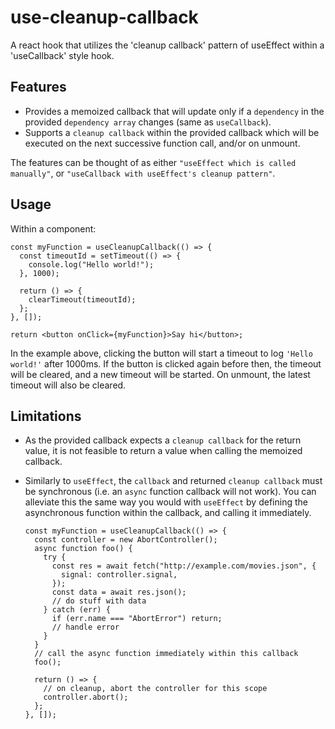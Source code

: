 # use-cleanup-callback

A react hook that utilizes the 'cleanup callback' pattern of useEffect within a 'useCallback' style hook.

## Features

- Provides a memoized callback that will update only if a `dependency` in the provided `dependency array` changes (same as `useCallback`).
- Supports a `cleanup callback` within the provided callback which will be executed on the next successive function call, and/or on unmount.

The features can be thought of as either `"useEffect which is called manually"`, or `"useCallback with useEffect's cleanup pattern"`.

## Usage

Within a component:

```tsx
const myFunction = useCleanupCallback(() => {
  const timeoutId = setTimeout(() => {
    console.log("Hello world!");
  }, 1000);

  return () => {
    clearTimeout(timeoutId);
  };
}, []);

return <button onClick={myFunction}>Say hi</button>;
```

In the example above, clicking the button will start a timeout to log `'Hello world!'` after 1000ms. If the button is clicked again before then, the timeout will be cleared, and a new timeout will be started. On unmount, the latest timeout will also be cleared.

## Limitations

- As the provided callback expects a `cleanup callback` for the return value, it is not feasible to return a value when calling the memoized callback.
- Similarly to `useEffect`, the `callback` and returned `cleanup callback` must be synchronous (i.e. an `async` function callback will not work). You can alleviate this the same way you would with `useEffect` by defining the asynchronous function within the callback, and calling it immediately.

  ```tsx
  const myFunction = useCleanupCallback(() => {
    const controller = new AbortController();
    async function foo() {
      try {
        const res = await fetch("http://example.com/movies.json", {
          signal: controller.signal,
        });
        const data = await res.json();
        // do stuff with data
      } catch (err) {
        if (err.name === "AbortError") return;
        // handle error
      }
    }
    // call the async function immediately within this callback
    foo();

    return () => {
      // on cleanup, abort the controller for this scope
      controller.abort();
    };
  }, []);
  ```

